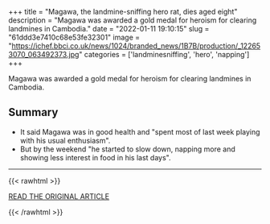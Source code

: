 +++
title = "Magawa, the landmine-sniffing hero rat, dies aged eight"
description = "Magawa was awarded a gold medal for heroism for clearing landmines in Cambodia."
date = "2022-01-11 19:10:15"
slug = "61ddd3e7410c68e53fe32301"
image = "https://ichef.bbci.co.uk/news/1024/branded_news/1B7B/production/_122653070_063492373.jpg"
categories = ['landminesniffing', 'hero', 'napping']
+++

Magawa was awarded a gold medal for heroism for clearing landmines in Cambodia.

## Summary

- It said Magawa was in good health and "spent most of last week playing with his usual enthusiasm".
- But by the weekend "he started to slow down, napping more and showing less interest in food in his last days".

---

{{< rawhtml >}}
  <p class="article-category">
    <a target="_blank" href="https://www.bbc.co.uk/news/world-asia-59951255">READ THE ORIGINAL ARTICLE</a>
  </p>
{{< /rawhtml >}}
